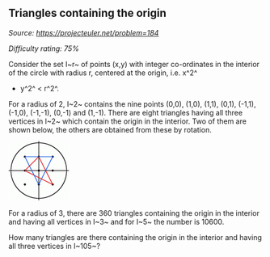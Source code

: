 Triangles containing the origin
-------------------------------

*Source: https://projecteuler.net/problem=184*


*Difficulty rating: 75%*

Consider the set I~r~ of points (x,y) with integer co-ordinates in the
interior of the circle with radius r, centered at the origin, i.e. x^2^
+ y^2^ \< r^2^.

For a radius of 2, I~2~ contains the nine points (0,0), (1,0), (1,1),
(0,1), (-1,1), (-1,0), (-1,-1), (0,-1) and (1,-1). There are eight
triangles having all three vertices in I~2~ which contain the origin in
the interior. Two of them are shown below, the others are obtained from
these by rotation.

![](img/p184.gif)

For a radius of 3, there are 360 triangles containing the origin in the
interior and having all vertices in I~3~ and for I~5~ the number is
10600.

How many triangles are there containing the origin in the interior and
having all three vertices in I~105~?
